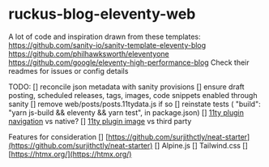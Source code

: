 # ruckus-blog-eleventy-web

A lot of code and inspiration drawn from these templates:
https://github.com/sanity-io/sanity-template-eleventy-blog
https://github.com/philhawksworth/eleventyone
https://github.com/google/eleventy-high-performance-blog
Check their readmes for issues or config details

TODO:
[] reconcile json metadata with sanity provisions
[] ensure draft posting, scheduled releases, tags, images, code snippets enabled through sanity
[] remove web/posts/posts.11tydata.js if so
[] reinstate tests ( "build": "yarn js-build && eleventy && yarn test", in package.json)
[] [11ty plugin navigation](https://www.11ty.dev/docs/plugins/navigation/) vs native?
[] [11ty plugin image](https://www.11ty.dev/docs/plugins/image/) vs third party

Features for consideration
[] [https://github.com/surjithctly/neat-starter](https://github.com/surjithctly/neat-starter)
  [] Alpine.js
  [] Tailwind.css
[] [https://htmx.org/](https://htmx.org/)
